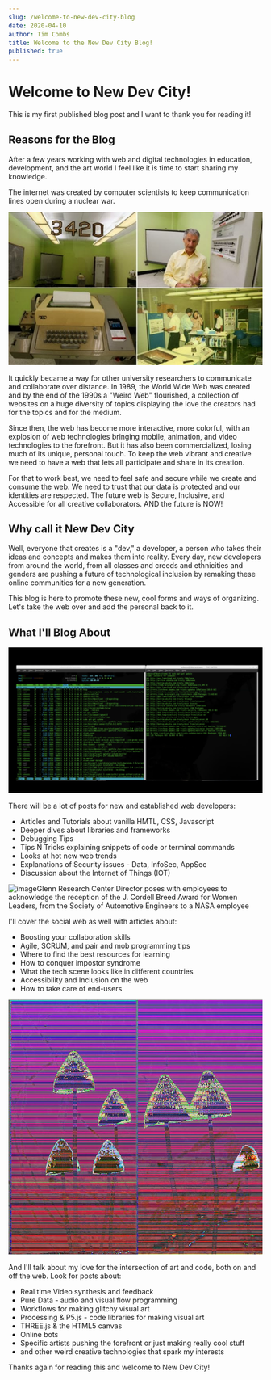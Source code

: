 ```yaml
---
slug: /welcome-to-new-dev-city-blog
date: 2020-04-10
author: Tim Combs
title: Welcome to the New Dev City Blog!
published: true
---
```


# Welcome to New Dev City!

This is my first published blog post and I want to thank you for reading it!

## Reasons for the Blog

After a few years working with web and digital technologies in education, development, and the art world I feel like it is time to start sharing my knowledge.

The internet was created by computer scientists to keep communication lines open during a nuclear war. 

![First internet node at U C L A](../images/first-internet-node.jpg "First internet node at U C L A")

It quickly became a way for other university researchers to communicate and collaborate over distance. In 1989, the World Wide Web was created and by the end of the 1990s a "Weird Web" flourished, a collection of websites on a huge diversity of topics displaying the love the creators had for the topics and for the medium. 

Since then, the web has become more interactive, more colorful, with an explosion of web technologies bringing mobile, animation, and video technologies to the forefront. But it has also been commercialized, losing much of its unique, personal touch. To keep the web vibrant and creative we need to have a web that lets all participate and share in its creation.

For that to work best, we need to feel safe and secure while we create and consume the web. We need to trust that our data is protected and our identities are respected. The future web is Secure, Inclusive, and Accessible for all creative collaborators. AND the future is NOW!

## Why call it New Dev City

Well, everyone that creates is a "dev," a developer, a person who takes their ideas and concepts and makes them into reality. Every day, new developers from around the world, from all classes and creeds and ethnicities and genders are pushing a future of technological inclusion by remaking these online communities for a new generation.

This blog is here to promote these new, cool forms and ways of organizing. Let's take the web over and add the personal back to it.

## What I'll Blog About
![stock image of linux terminal code](../images/linux-code.png "Stock image of linux terminal code")

There will be a lot of posts for new and established web developers:
- Articles and Tutorials about vanilla HMTL, CSS, Javascript
- Deeper dives about libraries and frameworks
- Debugging Tips
- Tips N Tricks explaining snippets of code or terminal commands
- Looks at hot new web trends
- Explanations of Security issues - Data, InfoSec, AppSec
- Discussion about the Internet of Things (IOT)

![imageGlenn Research Center Director poses with employees to acknowledge the reception of the J. Cordell Breed Award for Women Leaders, from the Society of Automotive Engineers to a NASA employee](../images/nasa-women-leaders.jpg "imageGlenn Research Center Director poses with employees to acknowledge the reception of the J. Cordell Breed Award for Women Leaders, from the Society of Automotive Engineers to a NASA employee")

I'll cover the social web as well with articles about:
- Boosting your collaboration skills
- Agile, SCRUM, and pair and mob programming tips
- Where to find the best resources for learning
- How to conquer impostor syndrome
- What the tech scene looks like in different countries
- Accessibility and Inclusion on the web
- How to take care of end-users

![glitched-shrooms](../images/glitched-shrooms.jpg "glitched shrooms")

And I'll talk about my love for the intersection of art and code, both on and off the web. Look for posts about:
- Real time Video synthesis and feedback
- Pure Data - audio and visual flow programming
- Workflows for making glitchy visual art
- Processing & P5.js - code libraries for making visual art
- THREE.js & the HTML5 canvas
- Online bots
- Specific artists pushing the forefront or just making really cool stuff
- and other weird creative technologies that spark my interests

Thanks again for reading this and welcome to New Dev City!
